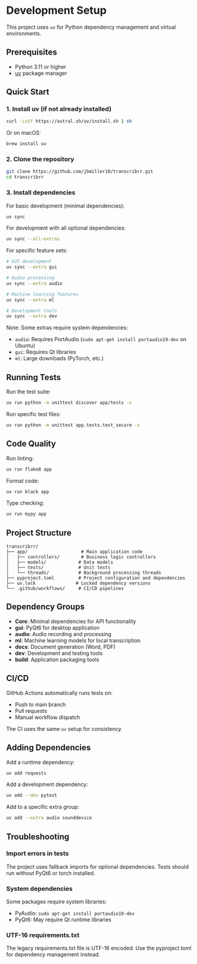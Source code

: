 # Development Setup

This project uses `uv` for Python dependency management and virtual environments.

## Prerequisites

- Python 3.11 or higher
- [uv](https://github.com/astral-sh/uv) package manager

## Quick Start

### 1. Install uv (if not already installed)

```bash
curl -LsSf https://astral.sh/uv/install.sh | sh
```

Or on macOS:
```bash
brew install uv
```

### 2. Clone the repository

```bash
git clone https://github.com/jbmiller10/transcribrr.git
cd transcribrr
```

### 3. Install dependencies

For basic development (minimal dependencies):
```bash
uv sync
```

For development with all optional dependencies:
```bash
uv sync --all-extras
```

For specific feature sets:
```bash
# GUI development
uv sync --extra gui

# Audio processing
uv sync --extra audio

# Machine learning features
uv sync --extra ml

# Development tools
uv sync --extra dev
```

Note: Some extras require system dependencies:
- `audio`: Requires PortAudio (`sudo apt-get install portaudio19-dev` on Ubuntu)
- `gui`: Requires Qt libraries
- `ml`: Large downloads (PyTorch, etc.)

## Running Tests

Run the test suite:
```bash
uv run python -m unittest discover app/tests -v
```

Run specific test files:
```bash
uv run python -m unittest app.tests.test_secure -v
```

## Code Quality

Run linting:
```bash
uv run flake8 app
```

Format code:
```bash
uv run black app
```

Type checking:
```bash
uv run mypy app
```

## Project Structure

```
transcribrr/
├── app/                    # Main application code
│   ├── controllers/        # Business logic controllers
│   ├── models/            # Data models
│   ├── tests/             # Unit tests
│   └── threads/           # Background processing threads
├── pyproject.toml         # Project configuration and dependencies
├── uv.lock               # Locked dependency versions
└── .github/workflows/     # CI/CD pipelines
```

## Dependency Groups

- **Core**: Minimal dependencies for API functionality
- **gui**: PyQt6 for desktop application
- **audio**: Audio recording and processing
- **ml**: Machine learning models for local transcription
- **docs**: Document generation (Word, PDF)
- **dev**: Development and testing tools
- **build**: Application packaging tools

## CI/CD

GitHub Actions automatically runs tests on:
- Push to main branch
- Pull requests
- Manual workflow dispatch

The CI uses the same `uv` setup for consistency.

## Adding Dependencies

Add a runtime dependency:
```bash
uv add requests
```

Add a development dependency:
```bash
uv add --dev pytest
```

Add to a specific extra group:
```bash
uv add --extra audio sounddevice
```

## Troubleshooting

### Import errors in tests
The project uses fallback imports for optional dependencies. Tests should run without PyQt6 or torch installed.

### System dependencies
Some packages require system libraries:
- PyAudio: `sudo apt-get install portaudio19-dev`
- PyQt6: May require Qt runtime libraries

### UTF-16 requirements.txt
The legacy requirements.txt file is UTF-16 encoded. Use the pyproject.toml for dependency management instead.